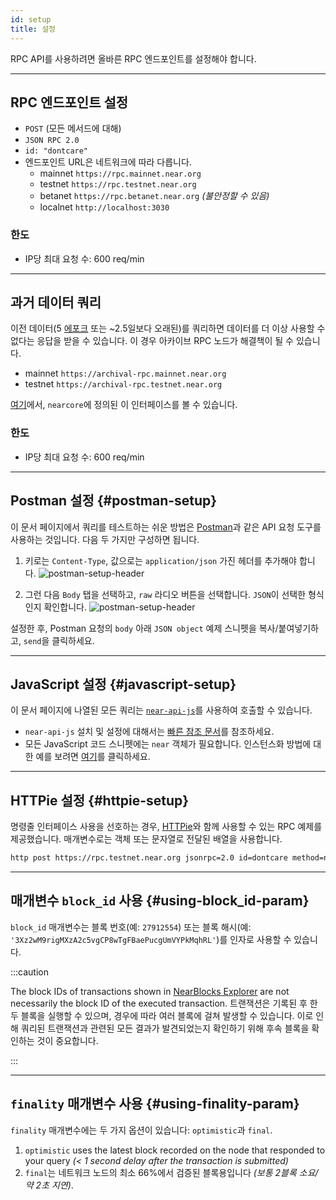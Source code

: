 ```yaml
---
id: setup
title: 설정
---
```


RPC API를 사용하려면 올바른 RPC 엔드포인트를 설정해야 합니다.

<hr class="subsection" />

## RPC 엔드포인트 설정
- `POST` (모든 메서드에 대해)
- `JSON RPC 2.0`
- `id: "dontcare"`
- 엔드포인트 URL은 네트워크에 따라 다릅니다.
  - mainnet `https://rpc.mainnet.near.org`
  - testnet `https://rpc.testnet.near.org`
  - betanet `https://rpc.betanet.near.org` _(불안정할 수 있음)_
  - localnet `http://localhost:3030`

### 한도
- IP당 최대 요청 수: 600 req/min

<hr class="subsection" />

## 과거 데이터 쿼리
이전 데이터(5 [에포크](../../1.concepts/basics/epoch.md) 또는 ~2.5일보다 오래된)를 쿼리하면 데이터를 더 이상 사용할 수 없다는 응답을 받을 수 있습니다. 이 경우 아카이브 RPC 노드가 해결책이 될 수 있습니다.

- mainnet `https://archival-rpc.mainnet.near.org`
- testnet `https://archival-rpc.testnet.near.org`

[여기](https://github.com/near/nearcore/blob/bf9ae4ce8c680d3408db1935ebd0ca24c4960884/chain/jsonrpc/client/src/lib.rs#L181)에서, `nearcore`에 정의된 이 인터페이스를 볼 수 있습니다.

### 한도
- IP당 최대 요청 수: 600 req/min

---

## Postman 설정 {#postman-setup}

이 문서 페이지에서 쿼리를 테스트하는 쉬운 방법은 [Postman](https://www.postman.com/)과 같은 API 요청 도구를 사용하는 것입니다. 다음 두 가지만 구성하면 됩니다.

1. 키로는 `Content-Type`, 값으로는 `application/json` 가진 헤더를 추가해야 합니다. ![postman-setup-header](/docs/assets/postman-setup-headers.png)

2. 그런 다음 `Body` 탭을 선택하고, `raw` 라디오 버튼을 선택합니다. `JSON`이 선택한 형식인지 확인합니다. ![postman-setup-header](/docs/assets/postman-setup-body.png)

설정한 후, Postman 요청의 `body` 아래 `JSON object` 예제 스니펫을 복사/붙여넣기하고, `send`을 클릭하세요.

---
## JavaScript 설정 {#javascript-setup}

이 문서 페이지에 나열된 모든 쿼리는 [`near-api-js`](https://github.com/near/near-api-js)를 사용하여 호출할 수 있습니다.

- `near-api-js` 설치 및 설정에 대해서는 [빠른 참조 문서](/tools/near-api-js/quick-reference)를 참조하세요.
- 모든 JavaScript 코드 스니펫에는 `near` 객체가 필요합니다. 인스턴스화 방법에 대한 예를 보려면 [여기](/tools/near-api-js/quick-reference#connect)를 클릭하세요.

---
## HTTPie 설정 {#httpie-setup}

명령줄 인터페이스 사용을 선호하는 경우, [HTTPie](https://httpie.org/)와 함께 사용할 수 있는 RPC 예제를 제공했습니다. 매개변수로는 객체 또는 문자열로 전달된 배열을 사용합니다.

```bash
http post https://rpc.testnet.near.org jsonrpc=2.0 id=dontcare method=network_info params:='[]'
```

---

## 매개변수 `block_id` 사용 {#using-block_id-param}

`block_id` 매개변수는 블록 번호(예: `27912554`) 또는 블록 해시(예: `'3Xz2wM9rigMXzA2c5vgCP8wTgFBaePucgUmVYPkMqhRL'`)를 인자로 사용할 수 있습니다.

:::caution

The block IDs of transactions shown in [NearBlocks Explorer](https://testnet.nearblocks.io) are not necessarily the block ID of the executed transaction. 트랜잭션은 기록된 후 한두 블록을 실행할 수 있으며, 경우에 따라 여러 블록에 걸쳐 발생할 수 있습니다. 이로 인해 쿼리된 트랜잭션과 관련된 모든 결과가 발견되었는지 확인하기 위해 후속 블록을 확인하는 것이 중요합니다.

:::

---

## `finality` 매개변수 사용 {#using-finality-param}

`finality` 매개변수에는 두 가지 옵션이 있습니다: `optimistic`과 `final`.
1. `optimistic` uses the latest block recorded on the node that responded to your query _(< 1 second delay after the transaction is submitted)_
2. `final`는 네트워크 노드의 최소 66%에서 검증된 블록용입니다 _(보통 2블록 소요/약 2초 지연)_.
